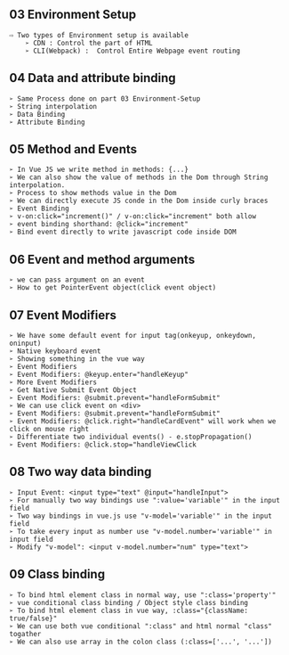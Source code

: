 ## **03 Environment Setup**

    ⇨ Two types of Environment setup is available
        ➢ CDN : Control the part of HTML
        ➢ CLI(Webpack) :  Control Entire Webpage event routing

## **04 Data and attribute binding**

    ➢ Same Process done on part 03 Environment-Setup
    ➢ String interpolation 
    ➢ Data Binding 
    ➢ Attribute Binding 

## **05 Method and Events**

    ➢ In Vue JS we write method in methods: {...}
    ➢ We can also show the value of methods in the Dom through String interpolation.
    ➢ Process to show methods value in the Dom
    ➢ We can directly execute JS conde in the Dom inside curly braces
    ➢ Event Binding
    ➢ v-on:click="increment()" / v-on:click="increment" both allow
    ➢ event binding shorthand: @click="increment"
    ➢ Bind event directly to write javascript code inside DOM

## **06 Event and method arguments**

    ➢ we can pass argument on an event
    ➢ How to get PointerEvent object(click event object) 

## **07 Event Modifiers**

    ➢ We have some default event for input tag(onkeyup, onkeydown, oninput)
    ➢ Native keyboard event
    ➢ Showing something in the vue way
    ➢ Event Modifiers
    ➢ Event Modifiers: @keyup.enter="handleKeyup"
    ➢ More Event Modifiers
    ➢ Get Native Submit Event Object
    ➢ Event Modifiers: @submit.prevent="handleFormSubmit"
    ➢ We can use click event on <div>
    ➢ Event Modifiers: @submit.prevent="handleFormSubmit"
    ➢ Event Modifiers: @click.right="handleCardEvent" will work when we click on mouse right
    ➢ Differentiate two individual events() - e.stopPropagation()
    ➢ Event Modifiers: @click.stop="handleViewClick

## **08 Two way data binding**

    ➢ Input Event: <input type="text" @input="handleInput">
    ➢ For manually two way bindings use ":value='variable'" in the input field
    ➢ Two way bindings in vue.js use "v-model='variable'" in the input field
    ➢ To take every input as number use "v-model.number='variable'" in input field
    ➢ Modify "v-model": <input v-model.number="num" type="text">
   
## **09 Class binding**

    ➢ To bind html element class in normal way, use ":class='property'"
    ➢ vue conditional class binding / Object style class binding
    ➢ To bind html element class in vue way, :class="{className: true/false}"
    ➢ We can use both vue conditional ":class" and html normal "class" togather
    ➢ We can also use array in the colon class (:class=['...', '...'])


    






